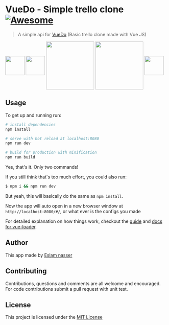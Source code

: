 # VueDo - Simple trello clone [![Awesome](https://cdn.rawgit.com/sindresorhus/awesome/d7305f38d29fed78fa85652e3a63e154dd8e8829/media/badge.svg)](https://github.com/Eslam-nasser-wd/node-trello-clone-api)
> A simple api for [VueDo](https://github.com/vueture/vueture-cli) (Basic trello clone made with Vue JS)


[<img width="60" align="middle" src="https://cdn.rawgit.com/gilbarbara/logos/e7b1dc2666c3dabe6c1276abd0a767b6ebd6af43/logos/nodejs-icon.svg">](https://nodejs.org)
[<img width="60" align="middle" src="https://d1xwtr0qwr70yv.cloudfront.net/assets/tech/vue-35f1f4f83e07663deb9028292e603206.svg">](https://nodejs.org)
[<img width="150" align="middle" src="https://cdn.worldvectorlogo.com/logos/mongodb.svg">](https://nodejs.org)
[<img width="150" align="middle" src="https://camo.githubusercontent.com/b0c9dc0e2f5bcd190403159a24d4a541e496e30a/68747470733a2f2f636f6c69676f2e696f2f696d616765732f657870726573732e737667">](https://nodejs.org)
[<img width="60" align="middle" src="https://s3-us-west-2.amazonaws.com/svgporn.com/logos/mocha.svg">](https://nodejs.org)
## Usage
To get up and running run:
``` bash
# install dependencies
npm install

# serve with hot reload at localhost:8080
npm run dev

# build for production with minification
npm run build
```
Yes, that's it. Only two commands!

If you still think that's too much effort, you could also run:
``` bash
$ npm i && npm run dev
```
But yeah, this will basically do the same as `npm install`.

Now the app will auto open in a new browser window at `http://localhost:8080/#/`, or what ever is the configs you made

For detailed explanation on how things work, checkout the [guide](http://vuejs-templates.github.io/webpack/) and [docs for vue-loader](http://vuejs.github.io/vue-loader).

## Author
This app made by [Eslam nasser](https://www.facebook.com/Eslam.nasser.yousef)

## Contributing

Contributions, questions and comments are all welcome and encouraged. For code contributions submit a pull request with unit test.

## License
This project is licensed under the [MIT License](https://github.com/KunalKapadia/express-mongoose-es6-rest-api/blob/master/LICENSE)
